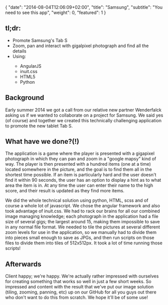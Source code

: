 {
   "date": "2014-08-04T12:06:09+02:00",
   "title": "Samsung",
   "subtitle": "You need to see this app",
   "weight": 0,
   "featured": 1
}

<h2>tl;dr:</h2>
<ul>
    <li>Promote Samsung's Tab S</li>
    <li>Zoom, pan and interact with gigalpixel photograph and find all the details</li>
    <li>Using:</li>
    <ul>
        <li>AngularJS</li>
        <li>inuit.css</li>
        <li>HTML5</li>
        <li>Python</li>
    </ul>
</ul>

<h2>Background</h2>
<p>
    Early summer 2014 we got a call from our relative new partner Wenderfalck asking us if we wanted to collaborate on a project for Samsung. We said yes (of course) and together we created this technically challenging application to promote the new tablet Tab S.
</p>

<h2>What have we done?(!)</h2>
<p>
    The application is a game where the player is presented with a gigapixel photograph in which they can pan and zoom in a "google mapsy" kind of way. The player is then presented with a hundred items (one at a time) located somewhere in the picture, and the goal is to find them all in the shortest time possible. If an item is particularly hard and the user doesn't find it within 90 seconds, the user has an option to display a hint as to what area the item is in. At any time the user can enter their name to the high score, and their result is updated as they find more items.
</p>

<p>
    We did the whole technical solution using python, HTML, scss and of course a whole lot of javascript. We chose the angular framework and also took advantage of inuit.css. We had to rack our brains for all our combined image managing knowledge; each photograph in the application had a file size of several gigs; the largest around 15, making them impossible to save in any normal file format. We needed to tile the pictures at several different zoom levels for use in the application, so we manually had to divide them into pieces small enough to save as JPGs, and then run scripts on those files to divide them into tiles of 512x512px. It took a lot of time running those scripts!
</p>

<h2>Afterwards</h2>
<p>
    Client happy; we're happy. We're actually rather impressed with ourselves for creating something that works so well in just a few short weeks. So impressed and content with the result that we've put our image solution (tiling, zooming, panning, etc) up on our GitHub for all you guys out there who don't want to do this from scratch. We hope it'll be of some use!
</p>
